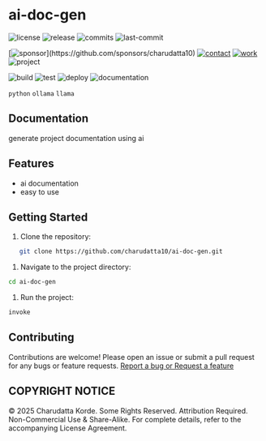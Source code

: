 # ai-doc-gen

<!-- Badges: Project Status GitHub -->
![license](https://flat.badgen.net/static/license/GPL-3.0/blue)
![release](https://flat.badgen.net/github/release/charudatta10/ai-doc-gen)
![commits](https://flat.badgen.net/github/commits/charudatta10/ai-doc-gen)
![last-commit](https://flat.badgen.net/github/last-commit/charudatta10/ai-doc-gen)

[![sponsor](https://flat.badgen.net//static/sponsor/%E2%9D%A4?)](https://github.com/sponsors/charudatta10)
[![contact](https://flat.badgen.net//static/contact/%E2%98%8E)](https://charudatta10.github.io/LinkNet/)
[![work](https://flat.badgen.net//static/portfolio/%F0%9F%96%BF)](https://charudatta10.github.io/myblog/)
![project](https://flat.badgen.net///static/project/ai-doc-gen)

![build](https://flat.badgen.net/github/checks/charudatta10/ai-doc-gen) 
![test](https://flat.badgen.net/codecov/c/github/charudatta10/ai-doc-gen) 
![deploy](https://img.shields.io/badge/Deploy-Passing-brightgreen.svg)
![documentation](https://flat.badgen.net/badge/docs/online/blue)

<!-- Badges: Tools used -->
`python` `ollama` `llama`

## Documentation

generate project documentation using ai   

## Features

- ai documentation
- easy to use

## Getting Started

1. Clone the repository:

```bash
   git clone https://github.com/charudatta10/ai-doc-gen.git
```

1. Navigate to the project directory:

```bash
cd ai-doc-gen
```

1. Run the project:

```bash
invoke
```

## Contributing

Contributions are welcome! Please open an issue or submit a pull request for any bugs or feature requests. [Report a bug or Request a feature](https://github.com/charudatta10/ai-doc-gen/issues)

## COPYRIGHT NOTICE

© 2025 Charudatta Korde. Some Rights Reserved. Attribution Required. Non-Commercial Use & Share-Alike. For complete details, refer to the accompanying License Agreement.

<!-- Acknowledgment, References, Misc -->

